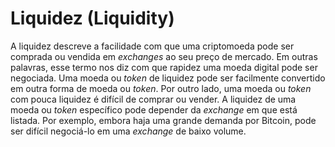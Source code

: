 # Liquidez (Liquidity)

A liquidez descreve a facilidade com que uma criptomoeda pode ser comprada ou vendida em _exchanges_ ao seu preço de mercado. Em outras palavras, esse termo nos diz com que rapidez uma moeda digital pode ser negociada. Uma moeda ou _token_ de liquidez pode ser facilmente convertido em outra forma de moeda ou _token_. Por outro lado, uma moeda ou _token_ com pouca liquidez é difícil de comprar ou vender. A liquidez de uma moeda ou _token_ específico pode depender da _exchange_ em que está listada. Por exemplo, embora haja uma grande demanda por Bitcoin, pode ser difícil negociá-lo em uma _exchange_ de baixo volume.